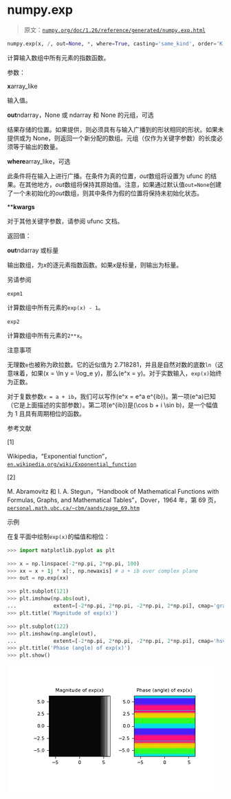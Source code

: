 # numpy.exp

> 原文：[`numpy.org/doc/1.26/reference/generated/numpy.exp.html`](https://numpy.org/doc/1.26/reference/generated/numpy.exp.html)

```py
numpy.exp(x, /, out=None, *, where=True, casting='same_kind', order='K', dtype=None, subok=True[, signature, extobj]) = <ufunc 'exp'>
```

计算输入数组中所有元素的指数函数。

参数：

**x**array_like

输入值。

**out**ndarray，None 或 ndarray 和 None 的元组，可选

结果存储的位置。如果提供，则必须具有与输入广播到的形状相同的形状。如果未提供或为 None，则返回一个新分配的数组。元组（仅作为关键字参数）的长度必须等于输出的数量。

**where**array_like，可选

此条件将在输入上进行广播。在条件为真的位置，*out*数组将设置为 ufunc 的结果。在其他地方，*out*数组将保持其原始值。注意，如果通过默认值`out=None`创建了一个未初始化的*out*数组，则其中条件为假的位置将保持未初始化状态。

****kwargs**

对于其他关键字参数，请参阅 ufunc 文档。

返回值：

**out**ndarray 或标量

输出数组，为*x*的逐元素指数函数。如果*x*是标量，则输出为标量。

另请参阅

`expm1`

计算数组中所有元素的`exp(x) - 1`。

`exp2`

计算数组中所有元素的`2**x`。

注意事项

无理数`e`也被称为欧拉数。它的近似值为 2.718281，并且是自然对数的底数`ln`（这意味着，如果\(x = \ln y = \log_e y\)，那么\(e^x = y\)。对于实数输入，`exp(x)`始终为正数。

对于复数参数`x = a + ib`，我们可以写作\(e^x = e^a e^{ib}\)。第一项\(e^a\)已知（它是上面描述的实部参数）。第二项\(e^{ib}\)是\(\cos b + i \sin b\)，是一个幅值为 1 且具有周期相位的函数。

参考文献

[1]

Wikipedia，“Exponential function”，[`en.wikipedia.org/wiki/Exponential_function`](https://en.wikipedia.org/wiki/Exponential_function)

[2]

M. Abramovitz 和 I. A. Stegun，“Handbook of Mathematical Functions with Formulas, Graphs, and Mathematical Tables”，Dover，1964 年，第 69 页，[`personal.math.ubc.ca/~cbm/aands/page_69.htm`](https://personal.math.ubc.ca/~cbm/aands/page_69.htm)

示例

在复平面中绘制`exp(x)`的幅值和相位：

```py
>>> import matplotlib.pyplot as plt 
```

```py
>>> x = np.linspace(-2*np.pi, 2*np.pi, 100)
>>> xx = x + 1j * x[:, np.newaxis] # a + ib over complex plane
>>> out = np.exp(xx) 
```

```py
>>> plt.subplot(121)
>>> plt.imshow(np.abs(out),
...            extent=[-2*np.pi, 2*np.pi, -2*np.pi, 2*np.pi], cmap='gray')
>>> plt.title('Magnitude of exp(x)') 
```

```py
>>> plt.subplot(122)
>>> plt.imshow(np.angle(out),
...            extent=[-2*np.pi, 2*np.pi, -2*np.pi, 2*np.pi], cmap='hsv')
>>> plt.title('Phase (angle) of exp(x)')
>>> plt.show() 
```

![../../_images/numpy-exp-1.png](img/12eb4443d65c44ab506c92db8c205f12.png)
